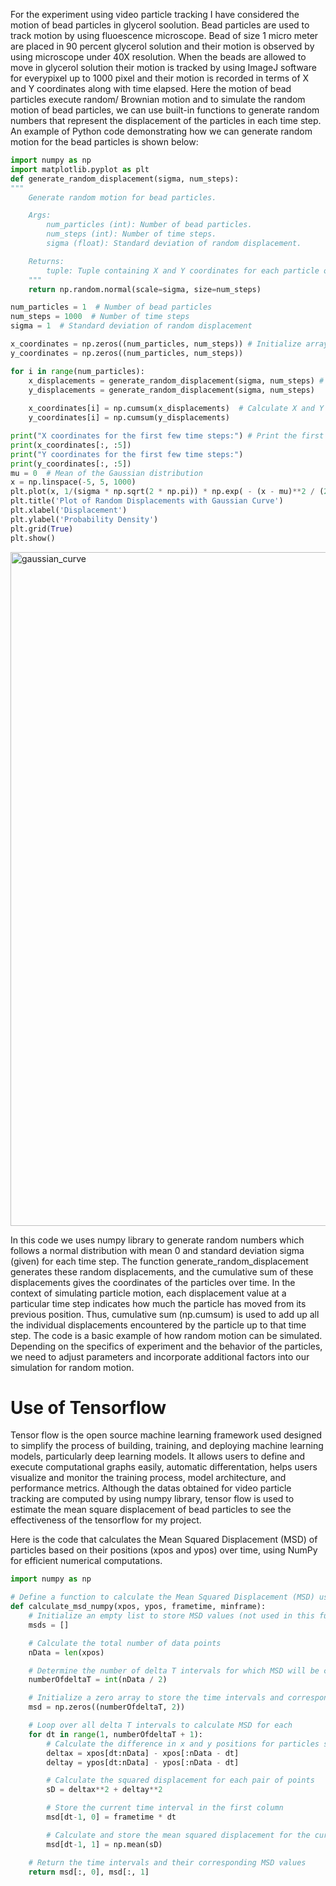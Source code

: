 For the experiment using video particle tracking I have considered the motion of bead particles in glycerol soolution. Bead particles are used to track motion by using 
fluoescence microscope. Bead of size 1 micro meter are placed in 90 percent glycerol solution and their motion is observed by using microscope under 40X resolution. When 
the beads are allowed to move in glycerol solution their motion is tracked by using ImageJ software for everypixel up to 1000 pixel and their motion is recorded in terms of 
X and Y coordinates along with time elapsed. Here the motion of bead particles execute random/ Brownian motion and to simulate the random motion of bead particles,
we can use built-in functions to generate random numbers that represent the displacement of the particles in each time step. An example of  Python code demonstrating 
how we can generate random motion for the bead particles is shown below:
```python
import numpy as np
import matplotlib.pyplot as plt
def generate_random_displacement(sigma, num_steps):
"""
    Generate random motion for bead particles.

    Args:
        num_particles (int): Number of bead particles.
        num_steps (int): Number of time steps.
        sigma (float): Standard deviation of random displacement.

    Returns:
        tuple: Tuple containing X and Y coordinates for each particle over time.
    """
    return np.random.normal(scale=sigma, size=num_steps)

num_particles = 1  # Number of bead particles
num_steps = 1000  # Number of time steps
sigma = 1  # Standard deviation of random displacement

x_coordinates = np.zeros((num_particles, num_steps)) # Initialize arrays to store X and Y coordinates
y_coordinates = np.zeros((num_particles, num_steps))

for i in range(num_particles):
    x_displacements = generate_random_displacement(sigma, num_steps) # Generate random motion for each particle
    y_displacements = generate_random_displacement(sigma, num_steps)
    
    x_coordinates[i] = np.cumsum(x_displacements)  # Calculate X and Y coordinates
    y_coordinates[i] = np.cumsum(y_displacements)

print("X coordinates for the first few time steps:") # Print the first few coordinates for demonstration.
print(x_coordinates[:, :5])
print("Y coordinates for the first few time steps:")
print(y_coordinates[:, :5])
mu = 0  # Mean of the Gaussian distribution 
x = np.linspace(-5, 5, 1000)
plt.plot(x, 1/(sigma * np.sqrt(2 * np.pi)) * np.exp( - (x - mu)**2 / (2 * sigma**2) ), linewidth=2, color='r') 
plt.title('Plot of Random Displacements with Gaussian Curve') 
plt.xlabel('Displacement')
plt.ylabel('Probability Density')
plt.grid(True)
plt.show()

```
<img width="1078" alt="gaussian_curve" src="https://github.com/ubsuny/VPT-CP2P2024/assets/72980895/618350a4-c3d1-43d2-882b-87f68a7f5fda">

 
 In this code we uses numpy library to generate random numbers which follows a normal distribution with mean 0 and standard deviation sigma (given) for each time step. The function generate_random_displacement generates these random displacements, and the cumulative sum of these displacements gives the coordinates of the particles over time. In the context of simulating particle motion, each displacement value at a particular time step indicates how much the particle has moved from its previous position. Thus, cumulative sum (np.cumsum) is used to add up all the individual displacements encountered by the particle up to that time step.
The code is a basic example of how random motion can be simulated. Depending on the specifics of  experiment and the behavior of the particles, we need to adjust parameters and incorporate additional factors into our simulation for random motion.
# Use of Tensorflow 
Tensor flow is the open source machine learning framework used designed to simplify the process of building, training, and deploying machine learning models, particularly deep learning models. It allows users to define and execute computational graphs easily, automatic differentation, helps users visualize and monitor the training process, model architecture, and performance metrics. Although the datas obtained for video particle tracking are computed by using numpy library, tensor flow is used to estimate the mean square displacement of bead particles to see the effectiveness of the tensorflow for my project.

Here is the code that calculates the Mean Squared Displacement (MSD) of particles based on their positions (xpos and ypos) over time, using NumPy for efficient numerical computations.

```python
import numpy as np

# Define a function to calculate the Mean Squared Displacement (MSD) using NumPy
def calculate_msd_numpy(xpos, ypos, frametime, minframe):
    # Initialize an empty list to store MSD values (not used in this function, so could be removed)
    msds = []

    # Calculate the total number of data points
    nData = len(xpos)

    # Determine the number of delta T intervals for which MSD will be calculated, usually half the data length
    numberOfdeltaT = int(nData / 2)

    # Initialize a zero array to store the time intervals and corresponding MSD values
    msd = np.zeros((numberOfdeltaT, 2))

    # Loop over all delta T intervals to calculate MSD for each
    for dt in range(1, numberOfdeltaT + 1):
        # Calculate the difference in x and y positions for particles separated by time interval dt
        deltax = xpos[dt:nData] - xpos[:nData - dt]
        deltay = ypos[dt:nData] - ypos[:nData - dt]

        # Calculate the squared displacement for each pair of points
        sD = deltax**2 + deltay**2

        # Store the current time interval in the first column
        msd[dt-1, 0] = frametime * dt

        # Calculate and store the mean squared displacement for the current time interval in the second column
        msd[dt-1, 1] = np.mean(sD)

    # Return the time intervals and their corresponding MSD values
    return msd[:, 0], msd[:, 1]
```



